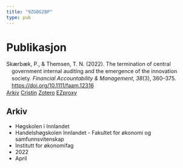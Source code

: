 ```yaml
---
title: "9ZGBG2BP"
type: pub
---
```

<h1>Publikasjon</h1>
<article id="csl-bib-container-9ZGBG2BP" class="csl-bib-container">
  <div class="csl-bib-body" style="line-height: 1.35; padding-left: 1em; text-indent:-1em;">
  <div class="csl-entry">Sk&#xE6;rb&#xE6;k, P., &amp; Themsen, T. N. (2022). The termination of central government internal auditing and the emergence of the innovation society. <i>Financial Accountability &amp; Management</i>, <i>38</i>(3), 360&#x2013;375. <a href="https://doi.org/10.1111/faam.12316">https://doi.org/10.1111/faam.12316</a></div>
</div>
  <div class="csl-bib-buttons">
    <a href="#taxonomy-article-9ZGBG2BP" class="csl-bib-button">Arkiv</a>
    <a href alt="Cristin URL" class="csl-bib-button">Cristin</a>
    <a href alt="Zotero URL" class="csl-bib-button">Zotero</a>
    <a href="http://ezproxy.inn.no/login?url=https://doi.org/10.1111/faam.12316" class="csl-bib-button">EZproxy</a>
  </div>
  <div id="csl-bib-meta-container-9ZGBG2BP"></div>
</article>
<div id="csl-bib-meta-9ZGBG2BP" class="csl-bib-meta">
  <article id="taxonomy-article-9ZGBG2BP" class="taxonomy-article">
    <h1>Arkiv</h1>
    <ul>
      <li>Høgskolen i Innlandet</li>
      <li>Handelshøgskolen Innlandet - Fakultet for økonomi og samfunnsvitenskap</li>
      <li>Institutt for økonomifag</li>
      <li>2022</li>
      <li>April</li>
    </ul>
  </article>
</div>
